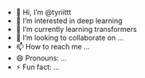 - 👋 Hi, I’m @tyriittt
- 👀 I’m interested in deep learning
- 🌱 I’m currently learning transformers
- 💞️ I’m looking to collaborate on ...
- 📫 How to reach me ...
- 😄 Pronouns: ...
- ⚡ Fun fact: ...

<!---
tyriittt/tyriittt is a ✨ special ✨ repository because its `README.md` (this file) appears on your GitHub profile.
You can click the Preview link to take a look at your changes.
--->
